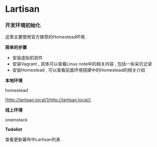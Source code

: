 # Lartisan

### 开发环境初始化

这里主要使用官方推荐的Homestead环境 .

**简单的步骤**

* 安装虚拟机软件
* 安装Vagrant , 具体可以查看Linux note中的相关内容 , 包括一些采坑记录
* 安装Homestead , 可以查看前面环境搭建中的Homestead的相关介绍

**本地环境**

homestead

[http://lartisan.local/](http://lartisan.local/)

**线上环境**

oneinstack

**Todolist**

查看更新幕布中Lartisan列表 . 


